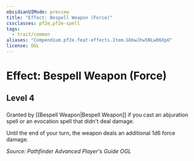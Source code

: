 ```yaml
---
obsidianUIMode: preview
title: "Effect: Bespell Weapon (Force)"
cssclasses: pf2e,pf2e-spell
tags:
  - trait/common
aliases: "Compendium.pf2e.feat-effects.Item.GbbwJhwSNLw06XpO"
license: OGL
---
```

# Effect: Bespell Weapon (Force)
## Level 4
### 






Granted by [[Bespell Weapon|Bespell Weapon]] if you cast an abjuration spell or an evocation spell that didn't deal damage.

Until the end of your turn, the weapon deals an additional 1d6 force damage.

*Source: Pathfinder Advanced Player's Guide*
*OGL*